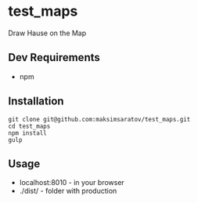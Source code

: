 # test_maps
Draw Hause on the Map

## Dev Requirements
* npm

## Installation

```
git clone git@github.com:maksimsaratov/test_maps.git
cd test_maps
npm install
gulp
```

## Usage

* localhost:8010 - in your browser
* ./dist/ - folder with production
